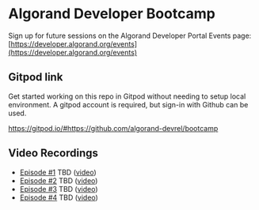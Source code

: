 # Algorand Developer Bootcamp
Sign up for future sessions on the Algorand Developer Portal Events page: [https://developer.algorand.org/events](https://developer.algorand.org/events)

## Gitpod link
Get started working on this repo in Gitpod without needing to setup local environment. A gitpod account is required, but sign-in with Github can be used.

https://gitpod.io/#https://github.com/algorand-devrel/bootcamp

## Video Recordings
- [Episode #1](https://youtu.be/@algodevs) TBD ([video](https://youtu.be/@algodevs))
- [Episode #2](https://youtu.be/@algodevs) TBD ([video](https://youtu.be/@algodevs))
- [Episode #3](https://youtu.be/@algodevs) TBD ([video](https://youtu.be/@algodevs))
- [Episode #4](https://youtu.be/@algodevs) TBD ([video](https://youtu.be/@algodevs))

